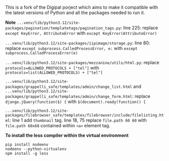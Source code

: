 This is a fork of the Digipal porject which aims to make it compatible with the latest versions of Python and all the packages needed to run it.

**Note**
`...venv/lib/python3.12/site-packages/pagination/templatetags/pagination_tags.py`: line 225: replace `except KeyError, AttributeError` with `except KeyError(AttributeError)`

`...venv/lib/python3.12/site-packages/iipimage/storage.py`: line 80: replace `except subprocess.CalledProcessError, e:` with `except subprocess.CalledProcessError(e)`

`...venv/lib/python3.12/site-packages/mezzanine/utils/html.py`: replace `protocols=ALLOWED_PROTOCOLS + ["tel"]` with `protocols=list(ALLOWED_PROTOCOLS) + ["tel"]`

`...venv/lib/python3.12/site-packages/grappelli_safe/templates/admin/change_list.html` and `...venv/lib/python3.12/site-packages/grappelli_safe/templates/admin/change_form.html`: replace `django.jQuery(function($) {` with `$(document).ready(function() {`

`...venv/lib/python3.12/site-packages/filebrowser_safe/templates/filebrowser/include/filelisting.html`: line 1 add `thumbnail` tag. line 18, 75 replace `file.path 60 60` with `file.path 60x60` contained within `<a>` element tag.

**To install the less compiler within the virtual environment**

```
pip install nodeenv  
nodeenv --python-virtualenv
npm install -g less
```
